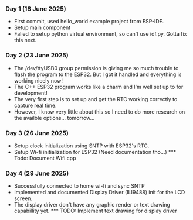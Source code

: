### Day 1 (18 June 2025)
- First commit, used hello_world example project from ESP-IDF.
- Setup main component
- Falied to setup python virtual environment, so can't use idf.py. Gotta fix this next.


### Day 2 (23 June 2025)
- The /dev/ttyUSB0 group permission is giving me so much trouble to flash the program to the ESP32. But I got it handled and everything is working nicely now!
- The C++ ESP32 program works like a charm and I'm well set up to for development!
- The very first step is to set up and get the RTC working correctly to capture real time.
- However, I know very little about this so I need to do more research on the availble options... tomorrow...


### Day 3 (26 June 2025)
- Setup clock initialization using SNTP with ESP32's RTC.
- Setup Wi-fi initialization for ESP32 (Need documentation tho...)
*** Todo: Document Wifi.cpp


### Day 4 (29 June 2025)
- Successfully connected to home wi-fi and sync SNTP 
- Implemented and documented Display Driver (ILI9488) init for the LCD screen.
- The display driver don't have any graphic render or text drawing capabillity yet.
*** TODO: Implement text drawing for display driver